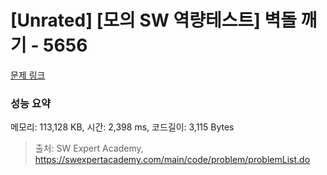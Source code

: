 # [Unrated] [모의 SW 역량테스트] 벽돌 깨기 - 5656 

[문제 링크](https://swexpertacademy.com/main/code/problem/problemDetail.do?contestProbId=AWXRQm6qfL0DFAUo) 

### 성능 요약

메모리: 113,128 KB, 시간: 2,398 ms, 코드길이: 3,115 Bytes



> 출처: SW Expert Academy, https://swexpertacademy.com/main/code/problem/problemList.do